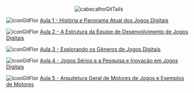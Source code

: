 <div align="center">

![cabecalhoGitTails](https://github.com/user-attachments/assets/e49807ce-6a70-4c47-aa55-11e6ee7d896d)
  
</div>

![iconGitFlor](https://github.com/user-attachments/assets/04e7d657-05ab-40b3-b227-b166427726aa) [Aula 1 - História e Panorama Atual dos Jogos Digitais](https://github.com/brunamota/TopicosEmComputacaoGrafica/blob/main/Aulas/Aula01.md)

![iconGitFlor](https://github.com/user-attachments/assets/04e7d657-05ab-40b3-b227-b166427726aa) [Aula 2 - A Estrutura da Equipe de Desenvolvimento de Jogos Digitais](https://github.com/brunamota/TopicosEmComputacaoGrafica/blob/main/Aulas/Aula02.md)

![iconGitFlor](https://github.com/user-attachments/assets/04e7d657-05ab-40b3-b227-b166427726aa) [Aula 3 - Explorando os Gêneros de Jogos Digitais](https://github.com/brunamota/TopicosEmComputacaoGrafica/blob/main/Aulas/Aula03.md)

![iconGitFlor](https://github.com/user-attachments/assets/04e7d657-05ab-40b3-b227-b166427726aa) [Aula 4 - Jogos Sérios e a Pesquisa e Inovação em Jogos Digitais](https://github.com/brunamota/TopicosEmComputacaoGrafica/blob/main/Aulas/Aula04.md)

![iconGitFlor](https://github.com/user-attachments/assets/04e7d657-05ab-40b3-b227-b166427726aa) [Aula 5 - Arquitetura Geral de Motores de Jogos e Exemplos de Motores](https://github.com/brunamota/TopicosEmComputacaoGrafica/blob/main/Aulas/Aula05.md)
